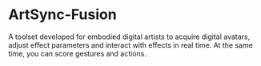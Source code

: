 # ArtSync-Fusion
A toolset developed for embodied digital artists to acquire digital avatars, adjust effect parameters and interact with effects in real time. At the same time, you can score gestures and actions.
